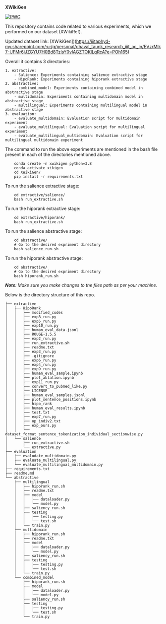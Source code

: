 **XWikiGen**

[![PWC](https://img.shields.io/endpoint.svg?url=https://paperswithcode.com/badge/xwikigen-cross-lingual-summarization-for/cross-lingual-abstractive-summarization-on-4)](https://paperswithcode.com/sota/cross-lingual-abstractive-summarization-on-4?p=xwikigen-cross-lingual-summarization-for)

This repository contains code related to various experiments, which we performed on our dataset (XWikiRef).

Updated dataset link: [XWikiGen])(https://iiitaphyd-my.sharepoint.com/:u:/g/personal/dhaval_taunk_research_iiit_ac_in/EVzrMlk7-UFMr6iJZGYU7H0Bd8TzlsY0vIAGZTOKlLqRcA?e=POh165)

Overall it contains 3 directories:

	1. extractive:
		- Salience: Experiments containing salience extractive stage
		- HipoRank: Experiments containing hiporank extractive stage
	2. abstractive:
		- combined_model: Experiments containing combined model in abstractive stage
		- multidomain: Experiments containing multidomain model in abstractive stage
		- multilingual: Experiments containing multilingual model in abstractive stage
    3. evaluation:
        - evaluate_multidomain: Evaluation script for multidomain experiment
        - evaluate_multilingual: Evaluation script for multilingual experiment
        - evaluate_multilingual_multidomain: Evaluation script for multilingual multidomain experiment

The command to run the above experiments are mentioned in the bash file present in each of the directories mentioned above.

```
    conda create -n xwikigen python=3.8
    conda activate xikigen
    cd XWikiGen/
    pip install -r requirements.txt
```

To run the salience extractive stage:

```
    cd extractive/salience/
    bash run_extractive.sh
```

To run the hiporank extractive stage:

```
    cd extractive/hiporank/
    bash run_extractive.sh
```

To run the salience abstractive stage:

```
    cd abstractive/
    # Go to the desired expriment directory
    bash salience_run.sh
```

To run the hiporank abstractive stage:

```
    cd abstractive/
    # Go to the desired expriment directory
    bash hiporank_run.sh
```

***Note**: Make sure you make changes to the files path as per your machine.*

Below is the directory structure of this repo.

```
├── extractive
│   ├── HipoRank
│   │   ├── modified_codes
│   │   ├── exp8_run.py
│   │   ├── exp5_run.py
│   │   ├── exp10_run.py
│   │   ├── human_eval_data.jsonl
│   │   ├── ROUGE-1.5.5
│   │   ├── exp2_run.py
│   │   ├── run_extractive.sh
│   │   ├── readme.txt
│   │   ├── exp3_run.py
│   │   ├── .gitignore
│   │   ├── exp6_run.py
│   │   ├── exp4_run.py
│   │   ├── exp9_run.py
│   │   ├── human_eval_sample.ipynb
│   │   ├── plot_ablation.ipynb
│   │   ├── exp11_run.py
│   │   ├── convert_to_pubmed_like.py
│   │   ├── LICENSE
│   │   ├── human_eval_samples.jsonl
│   │   ├── plot_sentence_positions.ipynb
│   │   ├── hipo_rank
│   │   ├── human_eval_results.ipynb
│   │   ├── test.txt
│   │   ├── exp7_run.py
│   │   ├── op_indiv2.txt
│   │   ├── exp_ours.py
│   │   └── dataset_format_sentence_tokenization_individual_sectionwise.py
│   └── salience
│       ├── run_extractive.sh
│       └── extractive.py
├── evaluation
│   ├── evaludate_multidomain.py
│   ├── evaluate_multilingual.py
│   └── evaluate_multilingual_multidomain.py
├── requirements.txt
├── readme.md
└── abstractive
    ├── multilingual
    │   ├── hiporank_run.sh
    │   ├── readme.txt
    │   ├── model
    │   │   ├── dataloader.py
    │   │   └── model.py
    │   ├── saliency_run.sh
    │   ├── testing
    │   │   ├── testing.py
    │   │   └── test.sh
    │   └── train.py
    ├── multidomain
    │   ├── hiporank_run.sh
    │   ├── readme.txt
    │   ├── model
    │   │   ├── dataloader.py
    │   │   └── model.py
    │   ├── saliency_run.sh
    │   ├── testing
    │   │   ├── testing.py
    │   │   └── test.sh
    │   └── train.py
    └── combined_model
        ├── hiporank_run.sh
        ├── model
        │   ├── dataloader.py
        │   └── model.py
        ├── saliency_run.sh
        ├── testing
        │   ├── testing.py
        │   └── test.sh
        └── train.py
```
